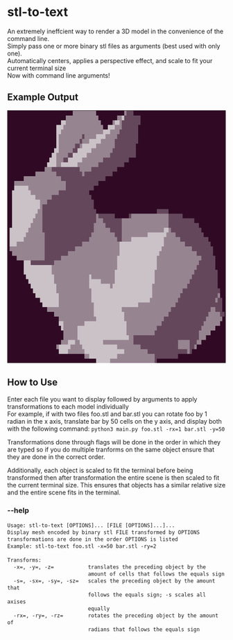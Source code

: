 # stl-to-text
An extremely ineffcient way to render a 3D model in the convenience of the command line.  
Simply pass one or more binary stl files as arguments (best used with only one).  
Automatically centers, applies a perspective effect, and scale to fit your current terminal size  
Now with command line arguments!
## Example Output
![Example Output of Stanford Bunny](./sample_output.png)
## How to Use
Enter each file you want to display followed by arguments to apply transformations to each model individually  
For example, if with two files foo.stl and bar.stl you can rotate foo by 1 radian in the x axis, translate bar by 50 cells on the y axis, and display both with the following command: `python3 main.py foo.stl -rx=1 bar.stl -y=50`

Transformations done through flags will be done in the order in which they are typed so if you do multiple tranforms on the same object ensure that they are done in the correct order.

Additionally, each object is scaled to fit the terminal before being transformed then after transformation the entire scene is then scaled to fit the current terminal size. This ensures that objects has a similar relative size and the entire scene fits in the terminal.
### --help
```
Usage: stl-to-text [OPTIONS]... [FILE [OPTIONS]...]...
Display mesh encoded by binary stl FILE transformed by OPTIONS
transformations are done in the order OPTIONS is listed
Example: stl-to-text foo.stl -x=50 bar.stl -ry=2

Transforms:
  -x=, -y=, -z=           translates the preceding object by the 
                          amount of cells that follows the equals sign
  -s=, -sx=, -sy=, -sz=   scales the preceding object by the amount that 
                          follows the equals sign; -s scales all axises 
                          equally
  -rx=, -ry=, -rz=        rotates the preceding object by the amount of 
                          radians that follows the equals sign
```
